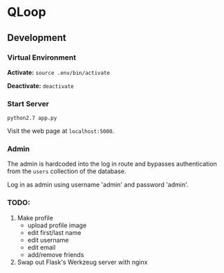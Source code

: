 QLoop
=========================

Development
-------------------------

### Virtual Environment ###
**Activate:** `source .env/bin/activate`

**Deactivate:** `deactivate`

### Start Server ###
`python2.7 app.py`

Visit the web page at `localhost:5000`.

### Admin  ###
The admin is hardcoded into the log in route and bypasses authentication from
the `users` collection of the database.

Log in as admin using username 'admin' and password 'admin'.

### TODO: ###
1. Make profile
   * upload profile image
   * edit first/last name
   * edit username
   * edit email
   * add/remove friends
2. Swap out Flask's Werkzeug server with nginx

